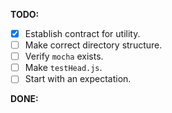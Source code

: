 __TODO:__

- [x] Establish contract for utility.
- [ ] Make correct directory structure.
- [ ] Verify `mocha` exists.
- [ ] Make `testHead.js`.
- [ ] Start with an expectation.

__DONE:__
